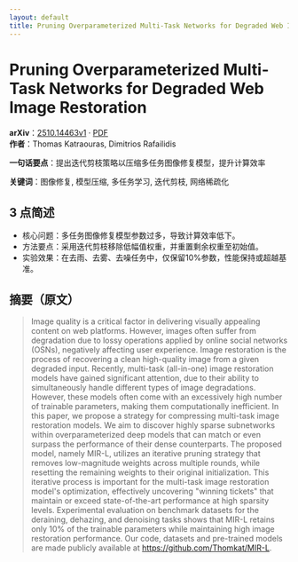 ```yaml
---
layout: default
title: Pruning Overparameterized Multi-Task Networks for Degraded Web Image Restoration
---
```


# Pruning Overparameterized Multi-Task Networks for Degraded Web Image Restoration
**arXiv**：[2510.14463v1](https://arxiv.org/abs/2510.14463) · [PDF](https://arxiv.org/pdf/2510.14463.pdf)  
**作者**：Thomas Katraouras, Dimitrios Rafailidis  

**一句话要点**：提出迭代剪枝策略以压缩多任务图像修复模型，提升计算效率

**关键词**：图像修复, 模型压缩, 多任务学习, 迭代剪枝, 网络稀疏化

## 3 点简述
- 核心问题：多任务图像修复模型参数过多，导致计算效率低下。
- 方法要点：采用迭代剪枝移除低幅值权重，并重置剩余权重至初始值。
- 实验效果：在去雨、去雾、去噪任务中，仅保留10%参数，性能保持或超越基准。

## 摘要（原文）

> Image quality is a critical factor in delivering visually appealing content
> on web platforms. However, images often suffer from degradation due to lossy
> operations applied by online social networks (OSNs), negatively affecting user
> experience. Image restoration is the process of recovering a clean high-quality
> image from a given degraded input. Recently, multi-task (all-in-one) image
> restoration models have gained significant attention, due to their ability to
> simultaneously handle different types of image degradations. However, these
> models often come with an excessively high number of trainable parameters,
> making them computationally inefficient. In this paper, we propose a strategy
> for compressing multi-task image restoration models. We aim to discover highly
> sparse subnetworks within overparameterized deep models that can match or even
> surpass the performance of their dense counterparts. The proposed model, namely
> MIR-L, utilizes an iterative pruning strategy that removes low-magnitude
> weights across multiple rounds, while resetting the remaining weights to their
> original initialization. This iterative process is important for the multi-task
> image restoration model's optimization, effectively uncovering "winning
> tickets" that maintain or exceed state-of-the-art performance at high sparsity
> levels. Experimental evaluation on benchmark datasets for the deraining,
> dehazing, and denoising tasks shows that MIR-L retains only 10% of the
> trainable parameters while maintaining high image restoration performance. Our
> code, datasets and pre-trained models are made publicly available at
> https://github.com/Thomkat/MIR-L.

